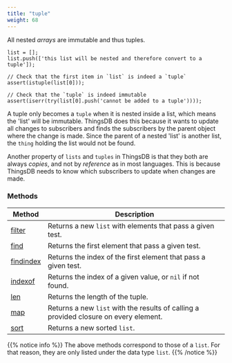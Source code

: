 ```yaml
---
title: "tuple"
weight: 68
---
```


All nested *arrays* are immutable and thus tuples.

```thingsdb,should_pass
list = [];
list.push(['this list will be nested and therefore convert to a tuple']);

// Check that the first item in `list` is indeed a `tuple`
assert(istuple(list[0]));

// Check that the `tuple` is indeed immutable
assert(iserr(try(list[0].push('cannot be added to a tuple'))));
```

A tuple only becomes a `tuple` when it is nested inside a list, which means the 'list' will be immutable.
ThingsDB does this because it wants to update all changes to subscribers and finds the subscribers by the parent object where
the change is  made. Since the parent of a nested 'list' is another list, the `thing` holding the list would not be found.

Another property of `lists` and `tuples` in ThingsDB is that they both are always *copies*, and not by *reference* as in most languages. This is
because ThingsDB needs to know which subscribers to update when changes are made.

### Methods

Method | Description
------ | -----------
[filter](../list/filter) | Returns a new `list` with elements that pass a given test.
[find](../list/find) | Returns the first element that pass a given test.
[findindex](../list/findindex) | Returns the index of the first element that pass a given test.
[indexof](../list/indexof) | Returns the index of a given value, or `nil` if not found.
[len](../list/len) | Returns the length of the tuple.
[map](../list/map) | Returns a new `list` with the results of calling a provided closure on every element.
[sort](../list/sort) | Returns a new sorted `list`.

{{% notice info %}}
The above methods correspond to those of a `list`. For that reason, they are only listed under the data type `list`.
{{% /notice %}}
